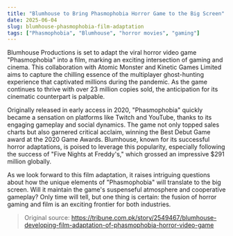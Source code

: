 ```yaml
---
title: "Blumhouse to Bring Phasmophobia Horror Game to the Big Screen"
date: 2025-06-04
slug: blumhouse-phasmophobia-film-adaptation
tags: ["Phasmophobia", "Blumhouse", "horror movies", "gaming"]
---
```


Blumhouse Productions is set to adapt the viral horror video game "Phasmophobia" into a film, marking an exciting intersection of gaming and cinema. This collaboration with Atomic Monster and Kinetic Games Limited aims to capture the chilling essence of the multiplayer ghost-hunting experience that captivated millions during the pandemic. As the game continues to thrive with over 23 million copies sold, the anticipation for its cinematic counterpart is palpable.

Originally released in early access in 2020, "Phasmophobia" quickly became a sensation on platforms like Twitch and YouTube, thanks to its engaging gameplay and social dynamics. The game not only topped sales charts but also garnered critical acclaim, winning the Best Debut Game award at the 2020 Game Awards. Blumhouse, known for its successful horror adaptations, is poised to leverage this popularity, especially following the success of "Five Nights at Freddy's," which grossed an impressive $291 million globally.

As we look forward to this film adaptation, it raises intriguing questions about how the unique elements of "Phasmophobia" will translate to the big screen. Will it maintain the game's suspenseful atmosphere and cooperative gameplay? Only time will tell, but one thing is certain: the fusion of horror gaming and film is an exciting frontier for both industries.

> Original source: https://tribune.com.pk/story/2549467/blumhouse-developing-film-adaptation-of-phasmophobia-horror-video-game
